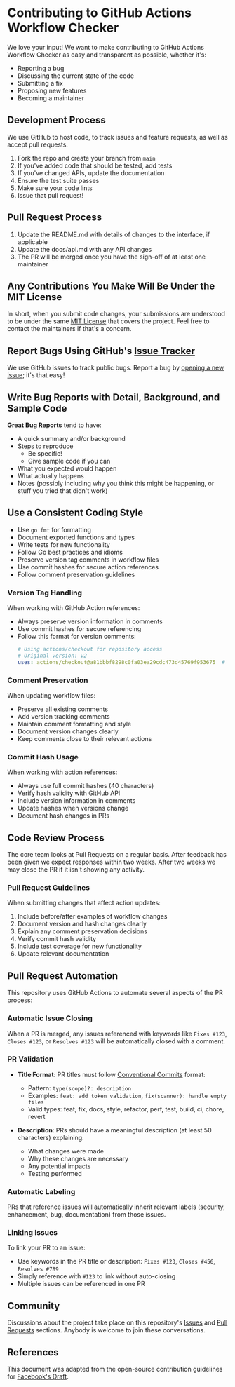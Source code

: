 # Contributing to GitHub Actions Workflow Checker

We love your input! We want to make contributing to GitHub Actions Workflow Checker as easy and transparent as possible, whether it's:

- Reporting a bug
- Discussing the current state of the code
- Submitting a fix
- Proposing new features
- Becoming a maintainer

## Development Process

We use GitHub to host code, to track issues and feature requests, as well as accept pull requests.

1. Fork the repo and create your branch from `main`
2. If you've added code that should be tested, add tests
3. If you've changed APIs, update the documentation
4. Ensure the test suite passes
5. Make sure your code lints
6. Issue that pull request!

## Pull Request Process

1. Update the README.md with details of changes to the interface, if applicable
2. Update the docs/api.md with any API changes
3. The PR will be merged once you have the sign-off of at least one maintainer

## Any Contributions You Make Will Be Under the MIT License

In short, when you submit code changes, your submissions are understood to be under the same [MIT License](LICENSE) that covers the project. Feel free to contact the maintainers if that's a concern.

## Report Bugs Using GitHub's [Issue Tracker](../../issues)

We use GitHub issues to track public bugs. Report a bug by [opening a new issue](../../issues/new); it's that easy!

## Write Bug Reports with Detail, Background, and Sample Code

**Great Bug Reports** tend to have:

- A quick summary and/or background
- Steps to reproduce
  - Be specific!
  - Give sample code if you can
- What you expected would happen
- What actually happens
- Notes (possibly including why you think this might be happening, or stuff you tried that didn't work)

## Use a Consistent Coding Style

* Use `go fmt` for formatting
* Document exported functions and types
* Write tests for new functionality
* Follow Go best practices and idioms
* Preserve version tag comments in workflow files
* Use commit hashes for secure action references
* Follow comment preservation guidelines

### Version Tag Handling

When working with GitHub Action references:
* Always preserve version information in comments
* Use commit hashes for secure referencing
* Follow this format for version comments:
  ```yaml
  # Using actions/checkout for repository access
  # Original version: v2
  uses: actions/checkout@a81bbbf8298c0fa03ea29cdc473d45769f953675  # v3
  ```

### Comment Preservation

When updating workflow files:
* Preserve all existing comments
* Add version tracking comments
* Maintain comment formatting and style
* Document version changes clearly
* Keep comments close to their relevant actions

### Commit Hash Usage

When working with action references:
* Always use full commit hashes (40 characters)
* Verify hash validity with GitHub API
* Include version information in comments
* Update hashes when versions change
* Document hash changes in PRs

## Code Review Process

The core team looks at Pull Requests on a regular basis. After feedback has been given we expect responses within two weeks. After two weeks we may close the PR if it isn't showing any activity.

### Pull Request Guidelines

When submitting changes that affect action updates:
1. Include before/after examples of workflow changes
2. Document version and hash changes clearly
3. Explain any comment preservation decisions
4. Verify commit hash validity
5. Include test coverage for new functionality
6. Update relevant documentation

## Pull Request Automation

This repository uses GitHub Actions to automate several aspects of the PR process:

### Automatic Issue Closing
When a PR is merged, any issues referenced with keywords like `Fixes #123`, `Closes #123`, or `Resolves #123` will be automatically closed with a comment.

### PR Validation
- **Title Format**: PR titles must follow [Conventional Commits](https://www.conventionalcommits.org/) format:
  - Pattern: `type(scope)?: description`
  - Examples: `feat: add token validation`, `fix(scanner): handle empty files`
  - Valid types: feat, fix, docs, style, refactor, perf, test, build, ci, chore, revert

- **Description**: PRs should have a meaningful description (at least 50 characters) explaining:
  - What changes were made
  - Why these changes are necessary
  - Any potential impacts
  - Testing performed

### Automatic Labeling
PRs that reference issues will automatically inherit relevant labels (security, enhancement, bug, documentation) from those issues.

### Linking Issues
To link your PR to an issue:
- Use keywords in the PR title or description: `Fixes #123`, `Closes #456`, `Resolves #789`
- Simply reference with `#123` to link without auto-closing
- Multiple issues can be referenced in one PR

## Community

Discussions about the project take place on this repository's [Issues](../../issues) and [Pull Requests](../../pulls) sections. Anybody is welcome to join these conversations.

## References

This document was adapted from the open-source contribution guidelines for [Facebook's Draft](https://github.com/facebook/draft-js/blob/a9316a723f9e918afde44dea68b5f9f39b7d9b00/CONTRIBUTING.md).
